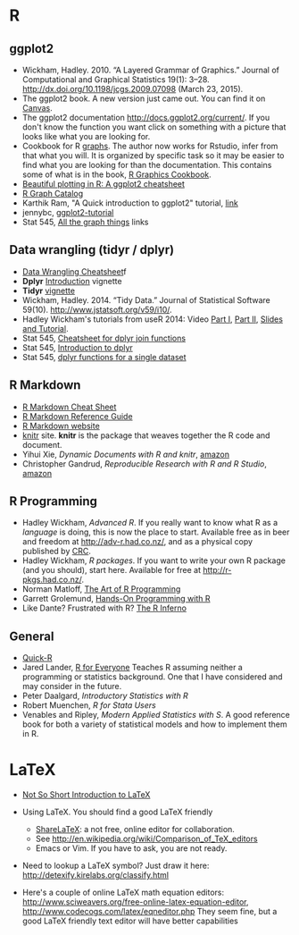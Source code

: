 <!--
.. title: Links
.. slug: links
.. date: 2015-03-26 00:16:00 UTC-07:00
.. tags: 
.. category: 
.. link: 
.. description: 
.. type: text
-->

# R

## ggplot2

- Wickham, Hadley. 2010. “A Layered Grammar of Graphics.” Journal of Computational and Graphical Statistics 19(1): 3–28. http://dx.doi.org/10.1198/jcgs.2009.07098 (March 23, 2015).
- The ggplot2 book. A new version just came out. You can find it on [Canvas](https://canvas.uw.edu/courses/964019/files/?preview=30992347).
- The ggplot2 documentation http://docs.ggplot2.org/current/. If you don't know the function you want click on something with a picture that looks like what you are looking for.
- Cookbook for R [graphs](http://www.cookbook-r.com/Graphs/). The author now works for Rstudio, infer from that what you will. It is organized by specific task so it may be easier to find what you are looking for than the documentation. This contains some of what is in the book, [R Graphics Cookbook](http://shop.oreilly.com/product/0636920023135.do).
- [Beautiful plotting in R: A ggplot2 cheatsheet](http://zevross.com/blog/2014/08/04/beautiful-plotting-in-r-a-ggplot2-cheatsheet-3/)
- [R Graph Catalog](http://shinyapps.stat.ubc.ca/r-graph-catalog/)
- Karthik Ram, "A Quick introduction to ggplot2" tutorial, [link](http://inundata.org/2013/04/10/a-quick-introduction-to-ggplot2/)
- jennybc, [ggplot2-tutorial](https://github.com/jennybc/ggplot2-tutorial)
- Stat 545, [All the graph things](https://stat545-ubc.github.io/graph00_index.html) links


## Data wrangling (tidyr / dplyr)

- [Data Wrangling Cheatsheet](http://www.rstudio.com/wp-content/uploads/2015/02/data-wrangling-cheatsheet.pd)f
- **Dplyr** [Introduction](http://cran.r-project.org/web/packages/dplyr/vignettes/introduction.html) vignette
- **Tidyr** [vignette](http://cran.r-project.org/web/packages/tidyr/vignettes/tidy-data.html)
- Wickham, Hadley. 2014. “Tidy Data.” Journal of Statistical Software 59(10). http://www.jstatsoft.org/v59/i10/.
- Hadley Wickham's tutorials from useR 2014: Video [Part I](https://www.youtube.com/watch?v=8SGif63VW6E), [Part II](https://www.youtube.com/watch?v=Ue08LVuk790), [Slides and Tutorial](https://www.dropbox.com/sh/i8qnluwmuieicxc/AAAgt9tIKoIm7WZKIyK25lh6a).
- Stat 545, [Cheatsheet for dplyr join functions](https://stat545-ubc.github.io/bit001_dplyr-cheatsheet.html)
- Stat 545, [Introduction to dplyr](https://stat545-ubc.github.io/block009_dplyr-intro.html)
- Stat 545, [dplyr functions for a single dataset](https://stat545-ubc.github.io/block010_dplyr-end-single-table.html)

## R Markdown

- [R Markdown Cheat Sheet](http://www.rstudio.com/wp-content/uploads/2015/02/rmarkdown-cheatsheet.pdf)
- [R Markdown Reference Guide](http://www.rstudio.com/wp-content/uploads/2015/02/rmarkdown-cheatsheet.pdf)
- [R Markdown website](http://rmarkdown.rstudio.com/)
- [knitr](http://yihui.name/knitr/) site. **knitr** is the package that weaves together the R code and document.
- Yihui Xie, *Dynamic Documents with R and knitr*, [amazon](http://www.amazon.com/Dynamic-Documents-knitr-Chapman-Series/dp/1482203537)
- Christopher Gandrud, *Reproducible Research with R and R Studio*, [amazon](http://www.amazon.com/Reproducible-Research-RStudio-Chapman-Series/dp/1466572841)

## R Programming

- Hadley Wickham, *Advanced R*. If you really want to know what R as a *language* is doing, this is now the place to start. Available free as in beer and freedom at http://adv-r.had.co.nz/, and as a physical copy published by [CRC](http://www.amazon.com/dp/1466586966/).
- Hadley Wickham, *R packages*. If you want to write your own R package (and you should), start here. Available for free at http://r-pkgs.had.co.nz/.
- Norman Matloff, [The Art of R Programming](http://www.amazon.com/The-Art-Programming-Statistical-Software/dp/1593273843)
- Garrett Grolemund, [Hands-On Programming with R](http://shop.oreilly.com/product/0636920028574.do)
- Like Dante? Frustrated with R? [The R Inferno](http://www.burns-stat.com/documents/books/the-r-inferno/)

## General

- [Quick-R](http://www.statmethods.net/)
- Jared Lander, [R for Everyone](http://www.amazon.com/Everyone-Advanced-Analytics-Graphics-Addison-Wesley/dp/0321888030) Teaches R assuming neither a programming or statistics background. One that I have considered and may consider in the future.
- Peter Daalgard, *Introductory Statistics with R*
- Robert Muenchen, *R for Stata Users*
- Venables and Ripley, *Modern Applied Statistics with S*. A good reference book for both a variety of statistical models and how to implement them in R. 

# LaTeX

- [Not So Short Introduction to LaTeX](https://tobi.oetiker.ch/lshort/lshort.pdf)
- Using LaTeX. You should find a good LaTeX friendly 
    - [ShareLaTeX](https://www.sharelatex.com/about): a not free, online editor for collaboration.
	- See <http://en.wikipedia.org/wiki/Comparison_of_TeX_editors>
	- Emacs or Vim. If you have to ask, you are not ready.

- Need to lookup a LaTeX symbol? Just draw it here: <http://detexify.kirelabs.org/classify.html>
- Here's a couple of online LaTeX math equation editors: <http://www.sciweavers.org/free-online-latex-equation-editor>, <http://www.codecogs.com/latex/eqneditor.php> They seem fine, but a good LaTeX friendly text editor will have better capabilities
